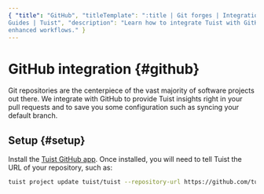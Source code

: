 ```yaml
---
{ "title": "GitHub", "titleTemplate": ":title | Git forges | Integrations |
Guides | Tuist", "description": "Learn how to integrate Tuist with GitHub for
enhanced workflows." }
---
```

# GitHub integration {#github}

Git repositories are the centerpiece of the vast majority of software projects
out there. We integrate with GitHub to provide Tuist insights right in your pull
requests and to save you some configuration such as syncing your default branch.

## Setup {#setup}

Install the [Tuist GitHub app](https://github.com/marketplace/tuist). Once
installed, you will need to tell Tuist the URL of your repository, such as:

```sh
tuist project update tuist/tuist --repository-url https://github.com/tuist/tuist
```
